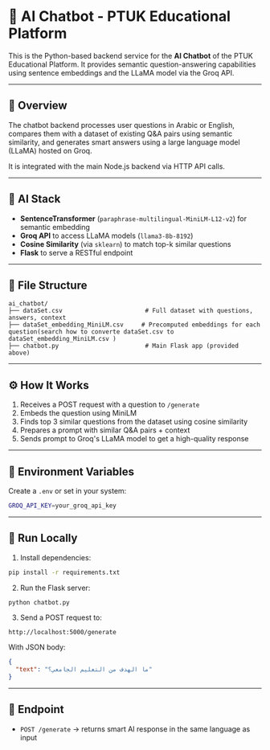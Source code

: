 # 🤖 AI Chatbot - PTUK Educational Platform

This is the Python-based backend service for the **AI Chatbot** of the PTUK Educational Platform. It provides semantic question-answering capabilities using sentence embeddings and the LLaMA model via the Groq API.

---

## 🚀 Overview

The chatbot backend processes user questions in Arabic or English, compares them with a dataset of existing Q&A pairs using semantic similarity, and generates smart answers using a large language model (LLaMA) hosted on Groq.

It is integrated with the main Node.js backend via HTTP API calls.

---

## 🧠 AI Stack

- **SentenceTransformer** (`paraphrase-multilingual-MiniLM-L12-v2`) for semantic embedding
- **Groq API** to access LLaMA models (`llama3-8b-8192`)
- **Cosine Similarity** (via `sklearn`) to match top-k similar questions
- **Flask** to serve a RESTful endpoint

---

## 📁 File Structure

```
ai_chatbot/
├── dataSet.csv                       # Full dataset with questions, answers, context
├── dataSet_embedding_MiniLM.csv     # Precomputed embeddings for each question(search how to converte dataSet.csv to dataSet_embedding_MiniLM.csv )
├── chatbot.py                        # Main Flask app (provided above)
```

---

## ⚙️ How It Works

1. Receives a POST request with a question to `/generate`
2. Embeds the question using MiniLM
3. Finds top 3 similar questions from the dataset using cosine similarity
4. Prepares a prompt with similar Q&A pairs + context
5. Sends prompt to Groq's LLaMA model to get a high-quality response

---

## 🔐 Environment Variables

Create a `.env` or set in your system:
```bash
GROQ_API_KEY=your_groq_api_key
```

---

## 🧪 Run Locally

1. Install dependencies:
```bash
pip install -r requirements.txt
```

2. Run the Flask server:
```bash
python chatbot.py
```

3. Send a POST request to:
```
http://localhost:5000/generate
```
With JSON body:
```json
{
  "text": "ما الهدف من التعليم الجامعي؟"
}
```

---

## 🔗 Endpoint

- `POST /generate` → returns smart AI response in the same language as input

